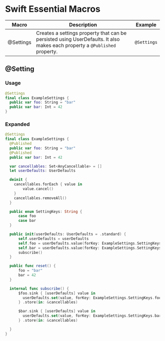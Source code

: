 # Swift Essential Macros

| Macro | Description | Example |
|-------|-------------|---------|
| @Settings | Creates a settings property that can be persisted using UserDefaults. It also makes each property a `@Published` property. | `@Settings` |

## @Setting

### Usage
```swift
@Settings
final class ExampleSettings {
  public var foo: String = "bar"
  public var bar: Int = 42
}
```

### Expanded

```swift
@Settings
final class ExampleSettings {
  @Published
  public var foo: String = "bar"
  @Published
  public var bar: Int = 42

  var cancellables: Set<AnyCancellable> = []
  let userDefaults: UserDefaults

  deinit {
    cancellables.forEach { value in
        value.cancel()
    }
    cancellables.removeAll()
  }

  public enum SettingKeys: String {
      case foo
      case bar
  }

  public init(userDefaults: UserDefaults = .standard) {
      self.userDefaults = userDefaults
      self.foo = userDefaults.value(forKey: ExampleSettings.SettingKeys.foo.rawValue) as? String ?? "bar"
      self.bar = userDefaults.value(forKey: ExampleSettings.SettingKeys.bar.rawValue) as? Int ?? 42
      subscribe()
  }

  public func reset() {
      foo = "bar"
      bar = 42
  }

  internal func subscribe() {
      $foo.sink { [userDefaults] value in
        userDefaults.set(value, forKey: ExampleSettings.SettingKeys.foo.rawValue)
      } .store(in: &cancellables)

      $bar.sink { [userDefaults] value in
        userDefaults.set(value, forKey: ExampleSettings.SettingKeys.bar.rawValue)
      } .store(in: &cancellables)

  }
}
```
